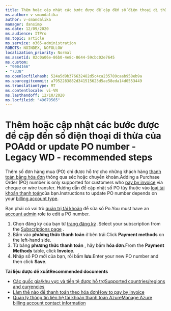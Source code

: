 ```yaml
---
title: Thêm hoặc cập nhật các bước được đề cập đến số điện thoại di thừa của PO
ms.author: v-smandalika
author: v-smandalika
manager: dansimp
ms.date: 12/09/2020
ms.audience: ITPro
ms.topic: article
ms.service: o365-administration
ROBOTS: NOINDEX, NOFOLLOW
localization_priority: Normal
ms.assetid: 82c0a06e-86b0-4e8c-8644-59cbc02e7645
ms.custom:
- "9004166"
- "7338"
ms.openlocfilehash: 524a5d9b376632482d5c4ca235789caab958eb9a
ms.sourcegitcommit: a7952283882d341515623d5ae58eda14d0553449
ms.translationtype: MT
ms.contentlocale: vi-VN
ms.lasthandoff: 12/10/2020
ms.locfileid: "49679565"
---
```

# <a name="add-or-update-po-number---legacy-wd---recommended-steps"></a><span data-ttu-id="f7274-102">Thêm hoặc cập nhật các bước được đề cập đến số điện thoại di thừa của PO</span><span class="sxs-lookup"><span data-stu-id="f7274-102">Add or update PO number - Legacy WD - recommended steps</span></span>

<span data-ttu-id="f7274-103">Thêm số đơn hàng mua (PO) chỉ được hỗ trợ cho những khách hàng [thanh toán bằng hóa đơn](https://docs.microsoft.com/azure/cost-management-billing/manage/pay-by-invoice) thông qua séc hoặc chuyển khoản.</span><span class="sxs-lookup"><span data-stu-id="f7274-103">Adding a Purchase Order (PO) number is only supported for customers who [pay by invoice](https://docs.microsoft.com/azure/cost-management-billing/manage/pay-by-invoice) via cheque or wire transfer.</span></span> <span data-ttu-id="f7274-104">Hướng dẫn để cập nhật số PO tùy thuộc vào [loại tài khoản thanh toán](https://docs.microsoft.com/azure/cost-management-billing/manage/view-all-accounts)của bạn.</span><span class="sxs-lookup"><span data-stu-id="f7274-104">Instructions to update PO number depends on your [billing account type](https://docs.microsoft.com/azure/cost-management-billing/manage/view-all-accounts).</span></span>

<span data-ttu-id="f7274-105">Bạn phải có vai trò [quản trị tài khoản](https://docs.microsoft.com/azure/role-based-access-control/rbac-and-directory-admin-roles) để sửa số Po.</span><span class="sxs-lookup"><span data-stu-id="f7274-105">You must have an [account admin](https://docs.microsoft.com/azure/role-based-access-control/rbac-and-directory-admin-roles) role to edit a PO number.</span></span>

1. <span data-ttu-id="f7274-106">Chọn đăng ký của bạn từ [trang đăng ký](https://ms.portal.azure.com/#blade/Microsoft_Azure_Billing/SubscriptionsBlade) .</span><span class="sxs-lookup"><span data-stu-id="f7274-106">Select your subscription from the [Subscriptions page](https://ms.portal.azure.com/#blade/Microsoft_Azure_Billing/SubscriptionsBlade) .</span></span>
2. <span data-ttu-id="f7274-107">Bấm vào **phương thức thanh toán** ở bên trái.</span><span class="sxs-lookup"><span data-stu-id="f7274-107">Click **Payment methods** on the left-hand side.</span></span>
3. <span data-ttu-id="f7274-108">Từ bảng **phương thức thanh toán** , hãy bấm **hóa đơn**.</span><span class="sxs-lookup"><span data-stu-id="f7274-108">From the **Payment Methods** table, click **Invoice**.</span></span> 
4. <span data-ttu-id="f7274-109">Nhập số PO mới của bạn, rồi bấm **lưu**.</span><span class="sxs-lookup"><span data-stu-id="f7274-109">Enter your new PO number and then click **Save**.</span></span>

<span data-ttu-id="f7274-110">**Tài liệu được đề xuất**</span><span class="sxs-lookup"><span data-stu-id="f7274-110">**Recommended documents**</span></span>

- [<span data-ttu-id="f7274-111">Các quốc gia/khu vực và tiền tệ được hỗ trợ</span><span class="sxs-lookup"><span data-stu-id="f7274-111">Supported countries/regions and currencies</span></span>](https://azure.microsoft.com/en-us/pricing/faq/) 
- [<span data-ttu-id="f7274-112">Làm thế nào để thanh toán theo hóa đơn</span><span class="sxs-lookup"><span data-stu-id="f7274-112">How to pay by invoice</span></span>](https://docs.microsoft.com/azure/cost-management-billing/manage/pay-by-invoice) 
- [<span data-ttu-id="f7274-113">Quản lý thông tin liên hệ tài khoản thanh toán Azure</span><span class="sxs-lookup"><span data-stu-id="f7274-113">Manage Azure billing account contact information</span></span>](https://docs.microsoft.com/azure/cost-management-billing/manage/change-azure-account-profile)


